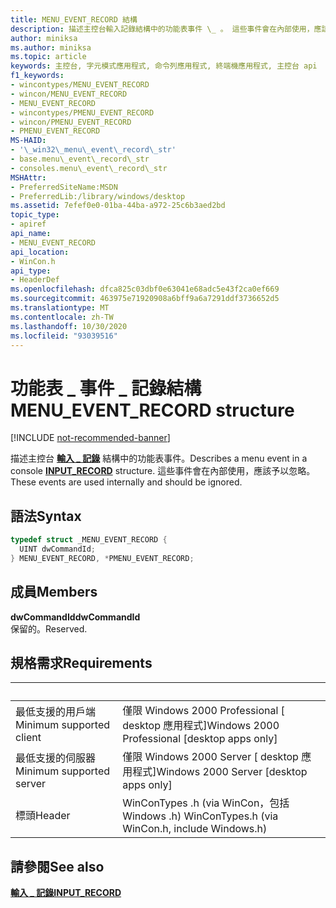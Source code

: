 ```yaml
---
title: MENU_EVENT_RECORD 結構
description: 描述主控台輸入記錄結構中的功能表事件 \_ 。 這些事件會在內部使用，應該予以忽略。
author: miniksa
ms.author: miniksa
ms.topic: article
keywords: 主控台, 字元模式應用程式, 命令列應用程式, 終端機應用程式, 主控台 api
f1_keywords:
- wincontypes/MENU_EVENT_RECORD
- wincon/MENU_EVENT_RECORD
- MENU_EVENT_RECORD
- wincontypes/PMENU_EVENT_RECORD
- wincon/PMENU_EVENT_RECORD
- PMENU_EVENT_RECORD
MS-HAID:
- '\_win32\_menu\_event\_record\_str'
- base.menu\_event\_record\_str
- consoles.menu\_event\_record\_str
MSHAttr:
- PreferredSiteName:MSDN
- PreferredLib:/library/windows/desktop
ms.assetid: 7efef0e0-01ba-44ba-a972-25c6b3aed2bd
topic_type:
- apiref
api_name:
- MENU_EVENT_RECORD
api_location:
- WinCon.h
api_type:
- HeaderDef
ms.openlocfilehash: dfca825c03dbf0e63041e68adc5e43f2ca0ef669
ms.sourcegitcommit: 463975e71920908a6bff9a6a7291ddf3736652d5
ms.translationtype: MT
ms.contentlocale: zh-TW
ms.lasthandoff: 10/30/2020
ms.locfileid: "93039516"
---
```

# <a name="menu_event_record-structure"></a><span data-ttu-id="2662e-105">功能表 \_ 事件 \_ 記錄結構</span><span class="sxs-lookup"><span data-stu-id="2662e-105">MENU\_EVENT\_RECORD structure</span></span>

[!INCLUDE [not-recommended-banner](./includes/not-recommended-banner.md)]

<span data-ttu-id="2662e-106">描述主控台 [**輸入 \_ 記錄**](input-record-str.md) 結構中的功能表事件。</span><span class="sxs-lookup"><span data-stu-id="2662e-106">Describes a menu event in a console [**INPUT\_RECORD**](input-record-str.md) structure.</span></span> <span data-ttu-id="2662e-107">這些事件會在內部使用，應該予以忽略。</span><span class="sxs-lookup"><span data-stu-id="2662e-107">These events are used internally and should be ignored.</span></span>

## <a name="syntax"></a><span data-ttu-id="2662e-108">語法</span><span class="sxs-lookup"><span data-stu-id="2662e-108">Syntax</span></span>

```C
typedef struct _MENU_EVENT_RECORD {
  UINT dwCommandId;
} MENU_EVENT_RECORD, *PMENU_EVENT_RECORD;
```

## <a name="members"></a><span data-ttu-id="2662e-109">成員</span><span class="sxs-lookup"><span data-stu-id="2662e-109">Members</span></span>

<span data-ttu-id="2662e-110">**dwCommandId**</span><span class="sxs-lookup"><span data-stu-id="2662e-110">**dwCommandId**</span></span>  
<span data-ttu-id="2662e-111">保留的。</span><span class="sxs-lookup"><span data-stu-id="2662e-111">Reserved.</span></span>

## <a name="requirements"></a><span data-ttu-id="2662e-112">規格需求</span><span class="sxs-lookup"><span data-stu-id="2662e-112">Requirements</span></span>

| &nbsp; | &nbsp; |
|-|-|
| <span data-ttu-id="2662e-113">最低支援的用戶端</span><span class="sxs-lookup"><span data-stu-id="2662e-113">Minimum supported client</span></span> | <span data-ttu-id="2662e-114">僅限 Windows 2000 Professional \[ desktop 應用程式\]</span><span class="sxs-lookup"><span data-stu-id="2662e-114">Windows 2000 Professional \[desktop apps only\]</span></span> |
| <span data-ttu-id="2662e-115">最低支援的伺服器</span><span class="sxs-lookup"><span data-stu-id="2662e-115">Minimum supported server</span></span> | <span data-ttu-id="2662e-116">僅限 Windows 2000 Server \[ desktop 應用程式\]</span><span class="sxs-lookup"><span data-stu-id="2662e-116">Windows 2000 Server \[desktop apps only\]</span></span> |
| <span data-ttu-id="2662e-117">標頭</span><span class="sxs-lookup"><span data-stu-id="2662e-117">Header</span></span> | <span data-ttu-id="2662e-118">WinConTypes .h (via WinCon，包括 Windows .h) </span><span class="sxs-lookup"><span data-stu-id="2662e-118">WinConTypes.h (via WinCon.h, include Windows.h)</span></span> |

## <a name="see-also"></a><span data-ttu-id="2662e-119">請參閱</span><span class="sxs-lookup"><span data-stu-id="2662e-119">See also</span></span>

[<span data-ttu-id="2662e-120">**輸入 \_ 記錄**</span><span class="sxs-lookup"><span data-stu-id="2662e-120">**INPUT\_RECORD**</span></span>](input-record-str.md)
